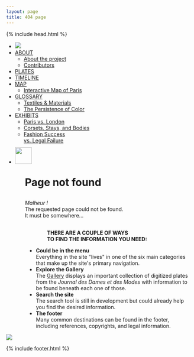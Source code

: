 ```yaml
---
layout: page
title: 404 page
---
```


{% include head.html %}

<body>
<div class="index-nav-position">
<div class="nav" id="navlanding">
    <ul class="nav">
        <li class="navlist">
            <a class="logo" href="/">
                <img class="home_logo" src="https://raw.githubusercontent.com/stylerevolution/srplates/dev/_images/logo.png">
            </a>
        <li class="navlist">
            <a class="navlink" href="/about">ABOUT</a>
             <ul>
                <li><a href="#">About the project</a></li>
                <li><a href="#">Contributors</a></li>
            </ul>
            </li>
        <li class="navlist"><a class="navlink" href="/plates">PLATES</a></li>
        <li class="navlist"><a class="navlink" href="/timeline">TIMELINE</a></li>
        <li class="navlist"><a class="navlink" href="/map">MAP</a>
            <ul>
                <li><a href="/interactivemap">Interactive Map of Paris</a></li>
            </ul>
        </li>
        <li class="navlist"><a class="navlink" href="/glossary">GLOSSARY</a>
            <ul>
                <li><a href="/textilegloss">Textiles &amp; Materials</a></li>
                <li><a href="/persistencecolor">The Persistence of Color</a></li>
            </ul>
        </li>
        <li class="navlist"><a class="navlink" href="/exhibits">EXHIBITS</a>
            <ul>
                <li><a href="/parisvslondon">Paris vs. London</a></li>
                <li><a href="/corsetsstaysbodies">Corsets, Stays, and Bodies</a></li>
                <li><a href="/politicsofmasculinefashion">Fashion Success<br>vs. Legal Failure</a></li>
            </ul>
        </li>
        <li class="navlist"><a class="logo" href="search.html">
            <img src="https://raw.githubusercontent.com/stylerevolution/stylerevolution.github.io/dev/_images/search%20logo%201.png" style="height: 45px; padding-top: 10px;"></a>
        </li>
    </ul>
</div>
</div>

<div class="row404">
  <div class="column404" style="padding-left: 10%;">
    <h1 style="margin-top: 30px; margin-bottom: 30px;">Page not found</h1>
    <p class="about" style="margin-bottom: 30px;"><i>Malheur !</i><br>The requested page could not be found.<br>It must be somewhere...</p>
    <p class="about" style="text-align: left; padding-left: 60px;"><strong>THERE ARE A COUPLE OF WAYS<br>TO FIND THE INFORMATION YOU NEED:</strong></p>
    <ul class="about" style="padding-left: 30px;">
        <li class="about"><strong>Could be in the menu</strong><br>Everything in the site "lives" in one of the six main categories that make up the site's primary navigation.<br></li>
        <li class="about"><strong>Explore the Gallery</strong><br>The <a href="/plates">Gallery</a> displays an important collection of digitized plates from the <i>Journal des Dames et des Modes</i> with information to be found beneath each one of those.<br></li>
        <li class="about"><strong>Search the site</strong><br>The search tool is still in development but could already help you find the desired information.<br></li>
        <li class="about"><strong>The footer</strong><br>Many common destinations can be found in the footer, including references, copyrights, and legal information.<br></li>
      </ul>
  </div>

  <div class="column404">
    <img class="logo404" src="https://raw.githubusercontent.com/stylerevolution/stylerevolution.github.io/dev/_images/404-logo.png">
  </div>
</div>

{% include footer.html %}